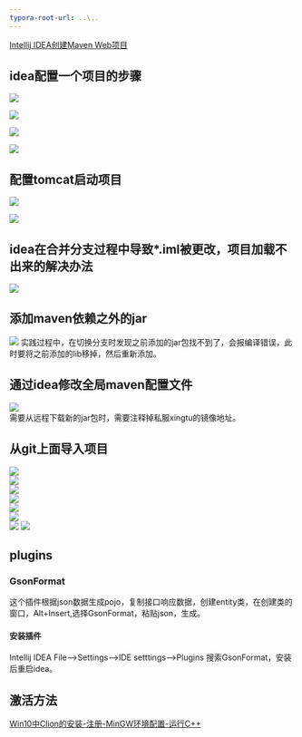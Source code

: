 ```yaml
---
typora-root-url: ..\..
---
```


[Intellij IDEA创建Maven Web项目](http://www.cnblogs.com/winkey4986/p/5279820.html)
## idea配置一个项目的步骤
![](/images/software/idea/1.png)

![](/images/software/idea/2.png)

![](/images/software/idea/3.png)

![](/images/software/idea/4.png)

## 配置tomcat启动项目

![](/images/software/idea/6.png)

![](/images/software/idea/7.png)

## idea在合并分支过程中导致*.iml被更改，项目加载不出来的解决办法
![](/images/software/idea/5.png)

## 添加maven依赖之外的jar
![](/images/software/idea/8.png)
实践过程中，在切换分支时发现之前添加的jar包找不到了，会报编译错误，此时要将之前添加的lib移掉，然后重新添加。
## 通过idea修改全局maven配置文件
![](/images/software/idea/9.png)  
需要从远程下载新的jar包时，需要注释掉私服xingtu的镜像地址。
## 从git上面导入项目
![](/images/software/idea/从git上面导入项目/1.png)  
![](/images/software/idea/从git上面导入项目/2.png)  
![](/images/software/idea/从git上面导入项目/3.png)  
![](/images/software/idea/从git上面导入项目/4.png)  
![](/images/software/idea/从git上面导入项目/5.png)  
![](/images/software/idea/从git上面导入项目/6.png)  
![](/images/software/idea/从git上面导入项目/7.png)
![](/images/software/idea/从git上面导入项目/8.png)  
## plugins
### GsonFormat
这个插件根据json数据生成pojo，复制接口响应数据，创建entity类，在创建类的窗口，Alt+Insert,选择GsonFormat，粘贴json，生成。
#### 安装插件
Intellij IDEA File——>Settings——>IDE setttings——>Plugins
搜索GsonFormat，安装后重启idea。

## 激活方法
[Win10中Clion的安装-注册-MinGW环境配置-运行C++](https://blog.csdn.net/qq_33956051/article/details/79463757)